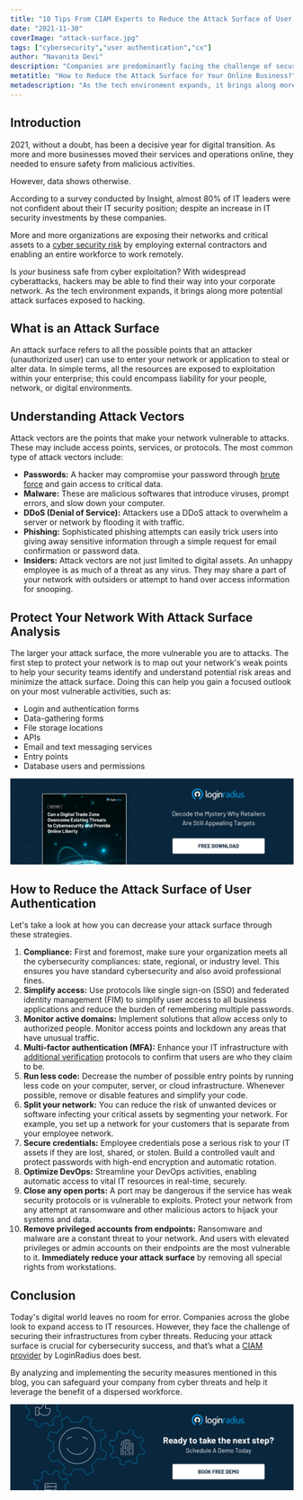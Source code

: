 ```yaml
---
title: "10 Tips From CIAM Experts to Reduce the Attack Surface of User Authentication"
date: "2021-11-30"
coverImage: "attack-surface.jpg"
tags: ["cybersecurity","user authentication","cx"]
author: "Navanita Devi"
description: "Companies are predominantly facing the challenge of securing their infrastructures from cyber threats. By analyzing and implementing the security measures mentioned in this blog, you can safeguard your company from cyber threats and help it leverage the benefit of a dispersed workforce."
metatitle: "How to Reduce the Attack Surface for Your Online Business?"
metadescription: "As the tech environment expands, it brings along more potential attack surfaces. Safeguard your organization from cyber threats by reducing these attack surfaces."
---
```


## Introduction

2021, without a doubt, has been a decisive year for digital transition. As more and more businesses moved their services and operations online, they needed to ensure safety from malicious activities. 

However, data shows otherwise. 

According to a survey conducted by Insight, almost 80% of IT leaders were not confident about their IT security position; despite an increase in IT security investments by these companies.

More and more organizations are exposing their networks and critical assets to a [cyber security risk](https://www.loginradius.com/blog/fuel/how-ciso-can-improve-collaboration-on-security-risks/) by employing external contractors and enabling an entire workforce to work remotely.

Is _your_ business safe from cyber exploitation? With widespread cyberattacks, hackers may be able to find their way into your corporate network. As the tech environment expands, it brings along more potential attack surfaces exposed to hacking. 

## What is an Attack Surface

An attack surface refers to all the possible points that an attacker (unauthorized user) can use to enter your network or application to steal or alter data. In simple terms, all the resources are exposed to exploitation within your enterprise; this could encompass liability for your people, network, or digital environments.


## Understanding Attack Vectors

Attack vectors are the points that make your network vulnerable to attacks. These may include access points, services, or protocols. The most common type of attack vectors include:



* **Passwords:** A hacker may compromise your password through [brute force](https://www.loginradius.com/blog/identity/brute-force-lockout/) and gain access to critical data.
* **Malware:** These are malicious softwares that introduce viruses, prompt errors, and slow down your computer.
* **DDoS (Denial of Service):** Attackers use a DDoS attack to overwhelm a server or network by flooding it with traffic.
* **Phishing:** Sophisticated phishing attempts can easily trick users into giving away sensitive information through a simple request for email confirmation or password data.
* **Insiders:** Attack vectors are not just limited to digital assets. An unhappy employee is as much of a threat as any virus. They may share a part of your network with outsiders or attempt to hand over access information for snooping.


## Protect Your Network With Attack Surface Analysis

The larger your attack surface, the more vulnerable you are to attacks. The first step to protect your network is to map out your network's weak points to help your security teams identify and understand potential risk areas and minimize the attack surface. Doing this can help you gain a focused outlook on your most vulnerable activities, such as:

* Login and authentication forms
* Data-gathering forms
* File storage locations
* APIs
* Email and text messaging services
* Entry points
* Database users and permissions

[![WP-dig-trade-zone](WP-dig-trade-zone.png)](https://www.loginradius.com/resource/digital-trade-zone-threats-cybersecurity-whitepaper)

## How to Reduce the Attack Surface of User Authentication

Let's take a look at how you can decrease your attack surface through these strategies.

1. **Compliance:** First and foremost, make sure your organization meets all the cybersecurity compliances: state, regional, or industry level. This ensures you have standard cybersecurity and also avoid professional fines.
2. **Simplify access:** Use protocols like single sign-on (SSO) and federated identity management (FIM) to simplify user access to all business applications and reduce the burden of remembering multiple passwords. 
3. **Monitor active domains:** Implement solutions that allow access only to authorized people. Monitor access points and lockdown any areas that have unusual traffic.
4. **Multi-factor authentication (MFA):** Enhance your IT infrastructure with [additional verification](https://www.loginradius.com/multi-factor-authentication/) protocols to confirm that users are who they claim to be. 
5. **Run less code:** Decrease the number of possible entry points by running less code on your computer, server, or cloud infrastructure. Whenever possible, remove or disable features and simplify your code.
6. **Split your network:** You can reduce the risk of unwanted devices or software infecting your critical assets by segmenting your network. For example, you set up a network for your customers that is separate from your employee network.
7. **Secure credentials:** Employee credentials pose a serious risk to your IT assets if they are lost, shared, or stolen. Build a controlled vault and protect passwords with high-end encryption and automatic rotation.
8. **Optimize DevOps:** Streamline your DevOps activities, enabling automatic access to vital IT resources in real-time, securely.
9. **Close any open ports:** A port may be dangerous if the service has weak security protocols or is vulnerable to exploits. Protect your network from any attempt at ransomware and other malicious actors to hijack your systems and data. 
10. **Remove privileged accounts from endpoints:** Ransomware and malware are a constant threat to your network. And users with elevated privileges or admin accounts on their endpoints are the most vulnerable to it. **Immediately reduce your attack surface** by removing all special rights from workstations.

## Conclusion 

Today's digital world leaves no room for error. Companies across the globe look to expand access to IT resources. However, they face the challenge of securing their infrastructures from cyber threats. Reducing your attack surface is crucial for cybersecurity success, and that’s what a [CIAM provider](https://www.loginradius.com/) by LoginRadius does best. 

By analyzing and implementing the security measures mentioned in this blog, you can safeguard your company from cyber threats and help it leverage the benefit of a dispersed workforce. 

[![book-a-demo-loginradius](../../assets/book-a-demo-loginradius.png)](https://www.loginradius.com/contact-us?utm_source=blog&utm_medium=web&utm_campaign=reduce-attack-surface-online-business)